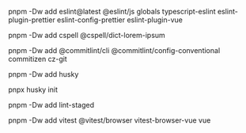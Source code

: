 <!-- 安装 eslint 及其插件 -->

pnpm -Dw add eslint@latest @eslint/js globals typescript-eslint eslint-plugin-prettier eslint-config-prettier eslint-plugin-vue

<!-- 安装拼写检查工具 -->

pnpm -Dw add cspell @cspell/dict-lorem-ipsum

<!-- git 提交规范 -->

pnpm -Dw add @commitlint/cli @commitlint/config-conventional commitizen cz-git

<!-- 添加git钩子 初始化后在 .husky/pre-commit 中添加狗子钩子命令 -->

pnpm -Dw add husky

pnpx husky init

<!-- 检查暂存区 -->

pnpm -Dw add lint-staged

<!-- 其他lint工具 -->
<!-- antfu/eslint-config -->
<!-- eslint stylistic -->

<!-- 单元测试 vitest -->

pnpm -Dw add vitest @vitest/browser vitest-browser-vue vue

<!-- 版本管理 Rush -->
